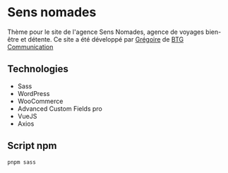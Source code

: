 # Sens nomades

Thème pour le site de l'agence Sens Nomades, agence de voyages bien-être et détente. Ce site a été développé par 
[Grégoire] de [BTG Communication]

## Technologies

- Sass
- WordPress
- WooCommerce
- Advanced Custom Fields pro
- VueJS
- Axios

## Script npm

```bash
pnpm sass
```

[BTG Communication]: https://www.btg-communication.fr
[Grégoire]: https://github.com/Tuvedunyel

